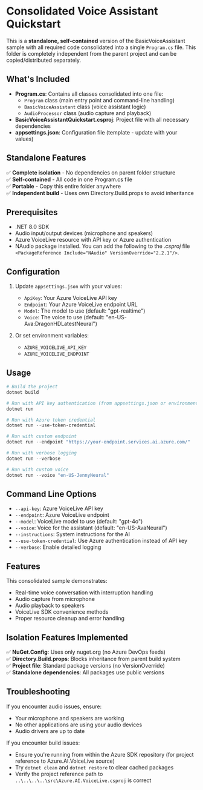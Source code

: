 # Consolidated Voice Assistant Quickstart

This is a **standalone, self-contained** version of the BasicVoiceAssistant sample with all required code consolidated into a single `Program.cs` file. This folder is completely independent from the parent project and can be copied/distributed separately.

## What's Included

- **Program.cs**: Contains all classes consolidated into one file:
  - `Program` class (main entry point and command-line handling)
  - `BasicVoiceAssistant` class (voice assistant logic)
  - `AudioProcessor` class (audio capture and playback)
- **BasicVoiceAssistantQuickstart.csproj**: Project file with all necessary dependencies
- **appsettings.json**: Configuration file (template - update with your values)

## Standalone Features

✅ **Complete isolation** - No dependencies on parent folder structure  
✅ **Self-contained** - All code in one Program.cs file  
✅ **Portable** - Copy this entire folder anywhere  
✅ **Independent build** - Uses own Directory.Build.props to avoid inheritance  

## Prerequisites

- .NET 8.0 SDK
- Audio input/output devices (microphone and speakers)  
- Azure VoiceLive resource with API key or Azure authentication
- NAudio package installed. You can add the following to the *.csproj* file `<PackageReference Include="NAudio" VersionOverride="2.2.1"/>`.

## Configuration

1. Update `appsettings.json` with your values:
   - `ApiKey`: Your Azure VoiceLive API key
   - `Endpoint`: Your Azure VoiceLive endpoint URL
   - `Model`: The model to use (default: "gpt-realtime")
   - `Voice`: The voice to use (default: "en-US-Ava:DragonHDLatestNeural")

2. Or set environment variables:
   - `AZURE_VOICELIVE_API_KEY`
   - `AZURE_VOICELIVE_ENDPOINT`

## Usage

```powershell
# Build the project
dotnet build

# Run with API key authentication (from appsettings.json or environment)
dotnet run

# Run with Azure token credential
dotnet run --use-token-credential

# Run with custom endpoint
dotnet run --endpoint "https://your-endpoint.services.ai.azure.com/"

# Run with verbose logging
dotnet run --verbose

# Run with custom voice
dotnet run --voice "en-US-JennyNeural"
```

## Command Line Options

- `--api-key`: Azure VoiceLive API key
- `--endpoint`: Azure VoiceLive endpoint
- `--model`: VoiceLive model to use (default: "gpt-4o")
- `--voice`: Voice for the assistant (default: "en-US-AvaNeural")
- `--instructions`: System instructions for the AI
- `--use-token-credential`: Use Azure authentication instead of API key
- `--verbose`: Enable detailed logging

## Features

This consolidated sample demonstrates:

- Real-time voice conversation with interruption handling
- Audio capture from microphone
- Audio playback to speakers
- VoiceLive SDK convenience methods
- Proper resource cleanup and error handling

## Isolation Features Implemented

✅ **NuGet.Config**: Uses only nuget.org (no Azure DevOps feeds)  
✅ **Directory.Build.props**: Blocks inheritance from parent build system  
✅ **Project file**: Standard package versions (no VersionOverride)  
✅ **Standalone dependencies**: All packages use public versions  

## Troubleshooting

If you encounter audio issues, ensure:

- Your microphone and speakers are working
- No other applications are using your audio devices
- Audio drivers are up to date

If you encounter build issues:

- Ensure you're running from within the Azure SDK repository (for project reference to Azure.AI.VoiceLive source)
- Try `dotnet clean` and `dotnet restore` to clear cached packages
- Verify the project reference path to `..\..\..\..\src\Azure.AI.VoiceLive.csproj` is correct
